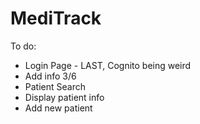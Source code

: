 # MediTrack

To do:
* Login Page - LAST, Cognito being weird
* Add info 3/6
* Patient Search
* Display patient info
* Add new patient
